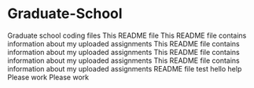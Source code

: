 # Graduate-School
Graduate school coding files
This README file
This README file contains information about my uploaded assignments
This README file contains information about my uploaded assignments
This README file contains information about my uploaded assignments
This README file contains information about my uploaded assignments
README file test
hello
help
Please work
Please work
